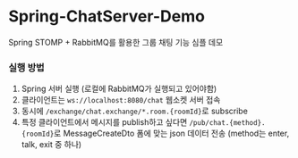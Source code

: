 # Spring-ChatServer-Demo
Spring STOMP + RabbitMQ를 활용한 그룹 채팅 기능 심플 데모

### 실행 방법

1. Spring 서버 실행 (로컬에 RabbitMQ가 실행되고 있어야함)
2. 클라이언트는 `ws://localhost:8080/chat` 웹소켓 서버 접속
3. 동시에 `/exchange/chat.exchange/*.room.{roomId}`로 subscribe
4. 특정 클라이언트에서 메시지를 publish하고 싶다면 `/pub/chat.{method}.{roomId}`로 MessageCreateDto 폼에 맞는 json 데이터 전송 (method는 enter, talk, exit 중 하나)
